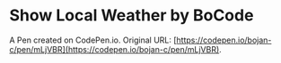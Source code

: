 # Show Local Weather by BoCode

A Pen created on CodePen.io. Original URL: [https://codepen.io/bojan-c/pen/mLjVBR](https://codepen.io/bojan-c/pen/mLjVBR).


